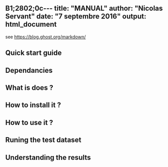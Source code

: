 B1;2802;0c---
title: "MANUAL"
author: "Nicolas Servant"
date: "7 septembre 2016"
output: html_document
---

see https://blog.ghost.org/markdown/

## Quick start guide

## Dependancies

## What is does ?

## How to install it ?

## How to use it ?

## Runing the test dataset

## Understanding the results
